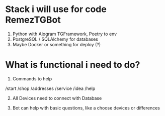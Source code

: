 # Stack i will use for code RemezTGBot

1. Python with Aiogram TGFramework, Poetry to env
2. PostgreSQL / SQLAlchemy for databases
3. Maybe Docker or something for deploy (?)


# What is functional i need to do?

1. Commands to help

/start
/shop
/addresses
/service
/idea
/help

2. All Devices need to connect with Database

3. Bot can help with basic questions, like a choose devices or differences

